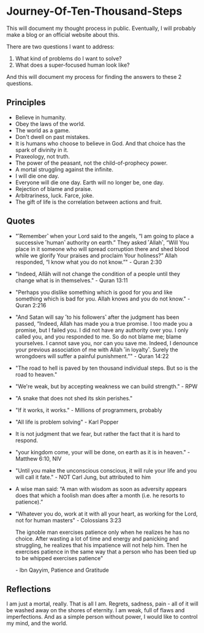 # Journey-Of-Ten-Thousand-Steps

This will document my thought process in public. Eventually, I will probably make a blog or an official website about this. 

There are two questions I want to address:
 1. What kind of problems do I want to solve?
 2. What does a super-focused human look like?

And this will document my process for finding the answers to these 2 questions.

## Principles
- Believe in humanity.
- Obey the laws of the world.
- The world as a game.
- Don't dwell on past mistakes.
- It is humans who choose to believe in God. And that choice has the spark of divinity in it.
- Praxeology, not truth.
- The power of the peasant, not the child-of-prophecy power.
- A mortal struggling against the infinite.
- I will die one day.
- Everyone will die one day. Earth will no longer be, one day.
- Rejection of blame and praise.
- Arbitrariness, luck. Farce, joke.
- The gift of life is the correlation between actions and fruit.

## Quotes
- "˹Remember˺ when your Lord said to the angels, “I am going to place a successive ˹human˺ authority on earth.” They asked ˹Allah˺, “Will You place in it someone who will spread corruption there and shed blood while we glorify Your praises and proclaim Your holiness?” Allah responded, “I know what you do not know.”" - Quran 2:30
- "Indeed, Allāh will not change the condition of a people until they change what is in themselves." - Quran 13:11
- "Perhaps you dislike something which is good for you and like something which is bad for you. Allah knows and you do not know." - Quran 2:216
- "And Satan will say ˹to his followers˺ after the judgment has been passed, “Indeed, Allah has made you a true promise. I too made you a promise, but I failed you. I did not have any authority over you. I only called you, and you responded to me. So do not blame me; blame yourselves. I cannot save you, nor can you save me. Indeed, I denounce your previous association of me with Allah ˹in loyalty˺. Surely the wrongdoers will suffer a painful punishment.”" - Quran 14:22
- "The road to hell is paved by ten thousand individual steps. But so is the road to heaven."
- "We're weak, but by accepting weakness we can build strength." - RPW
- "A snake that does not shed its skin perishes."
- "If it works, it works." - Millions of programmers, probably
- "All life is problem solving" - Karl Popper
- It is not judgment that we fear, but rather the fact that it is hard to respond.
- "your kingdom come, your will be done, on earth as it is in heaven." - Matthew 6:10, NIV
- "Until you make the unconscious conscious, it will rule your life and you will call it fate." - NOT Carl Jung, but attributed to him
- A wise man said: “A man with wisdom as soon as adversity appears does that which a
foolish man does after a month (i.e. he resorts to patience).”
- "Whatever you do, work at it with all your heart, as working for the Lord, not for human masters" - Colossians 3:23

  The ignoble man exercises patience only when he realizes he has no choice. After
wasting a lot of time and energy and panicking and struggling, he realizes that his
impatience will not help him. Then he exercises patience in the same way that a person
who has been tied up to be whipped exercises patience"

  \- Ibn Qayyim, Patience and Gratitude

## Reflections
I am just a mortal, really. That is all I am. Regrets, sadness, pain - all of it will be washed away on the shores of eternity. I am weak, full of flaws and imperfections. And as a simple person without power, I would like to control my mind, and the world.
